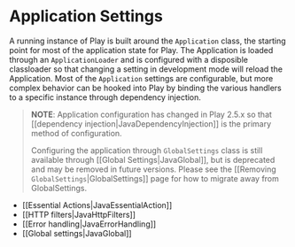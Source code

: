 <!--- Copyright (C) 2009-2016 Typesafe Inc. <http://www.typesafe.com> -->
# Application Settings

A running instance of Play is built around the `Application` class, the starting point for most of the application state for Play.  The Application is loaded through an `ApplicationLoader` and is configured with a disposible classloader so that changing a setting in development mode will reload the Application.  Most of the `Application` settings are configurable, but more complex behavior can be hooked into Play by binding the various handlers to a specific instance through dependency injection.

> **NOTE**: Application configuration has changed in Play 2.5.x so that [[dependency injection|JavaDependencyInjection]] is the primary method of configuration.  
>
> Configuring the application through `GlobalSettings` class is still available through [[Global Settings|JavaGlobal]], but is deprecated and may be removed in future versions.  Please see the [[Removing `GlobalSettings`|GlobalSettings]] page for how to migrate away from GlobalSettings.

* [[Essential Actions|JavaEssentialAction]]
* [[HTTP filters|JavaHttpFilters]]
* [[Error handling|JavaErrorHandling]]
* [[Global settings|JavaGlobal]]
